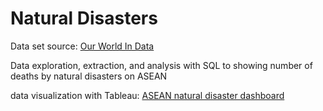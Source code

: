 # Natural Disasters
Data set source: [Our World In Data](https://ourworldindata.org/)

Data exploration, extraction, and analysis with SQL to showing number of deaths by natural disasters on ASEAN

data visualization with Tableau: [ASEAN natural disaster dashboard](https://public.tableau.com/app/profile/nazarudin.ahmad/viz/ASEANnaturaldisasterdashboard/Dashboard1)
